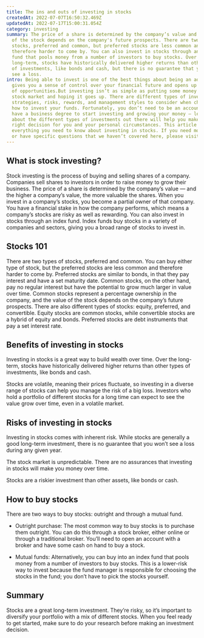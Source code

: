 ```yaml
---
title: The ins and outs of investing in stocks
createdAt: 2022-07-07T16:50:32.469Z
updatedAt: 2022-07-17T15:00:31.054Z
category: investing
summary: The price of a share is determined by the company’s value and the value
  of the stock depends on the company's future prospects. There are two types of
  stocks, preferred and common, but preferred stocks are less common and
  therefore harder to come by. You can also invest in stocks through an index
  fund that pools money from a number of investors to buy stocks. Over the
  long-term, stocks have historically delivered higher returns than other types
  of investments, like bonds and cash, but there is no guarantee that you won’t
  see a loss.
intro: Being able to invest is one of the best things about being an adult. It
  gives you a sense of control over your financial future and opens up a world
  of opportunities.But investing isn’t as simple as putting some money in a
  stock market and hoping it goes up. There are different types of investments,
  strategies, risks, rewards, and management styles to consider when choosing
  how to invest your funds. Fortunately, you don’t need to be an accountant or
  have a business degree to start investing and growing your money — learning
  about the different types of investments out there will help you make the
  right decision for you and your personal circumstances. This article covers
  everything you need to know about investing in stocks. If you need more detail
  or have specific questions that we haven’t covered here, please visit
---
```


## What is stock investing?

Stock investing is the process of buying and selling shares of a company. Companies sell shares to investors in order to raise money to grow their business. The price of a share is determined by the company’s value — and the higher a company’s value, the more valuable the shares. When you invest in a company’s stocks, you become a partial owner of that company. You have a financial stake in how the company performs, which means a company’s stocks are risky as well as rewarding. You can also invest in stocks through an index fund. Index funds buy stocks in a variety of companies and sectors, giving you a broad range of stocks to invest in.

## Stocks 101

There are two types of stocks, preferred and common. You can buy either type of stock, but the preferred stocks are less common and therefore harder to come by. Preferred stocks are similar to bonds, in that they pay interest and have a set maturity date. Common stocks, on the other hand, pay no regular interest but have the potential to grow much larger in value over time. Common stocks represent a percentage ownership in the company, and the value of the stock depends on the company’s future prospects. There are also different types of stocks: equity, preferred, and convertible. Equity stocks are common stocks, while convertible stocks are a hybrid of equity and bonds. Preferred stocks are debt instruments that pay a set interest rate.

## Benefits of investing in stocks

Investing in stocks is a great way to build wealth over time. Over the long-term, stocks have historically delivered higher returns than other types of investments, like bonds and cash.

Stocks are volatile, meaning their prices fluctuate, so investing in a diverse range of stocks can help you manage the risk of a big loss. Investors who hold a portfolio of different stocks for a long time can expect to see the value grow over time, even in a volatile market.

## Risks of investing in stocks

Investing in stocks comes with inherent risk. While stocks are generally a good long-term investment, there is no guarantee that you won’t see a loss during any given year.

The stock market is unpredictable. There are no assurances that investing in stocks will make you money over time.

Stocks are a riskier investment than other assets, like bonds or cash.

## How to buy stocks

There are two ways to buy stocks: outright and through a mutual fund.

- Outright purchase: The most common way to buy stocks is to purchase them outright. You can do this through a stock broker, either online or through a traditional broker. You’ll need to open an account with a broker and have some cash on hand to buy a stock.

- Mutual funds: Alternatively, you can buy into an index fund that pools money from a number of investors to buy stocks. This is a lower-risk way to invest because the fund manager is responsible for choosing the stocks in the fund; you don’t have to pick the stocks yourself.

## Summary

Stocks are a great long-term investment. They’re risky, so it’s important to diversify your portfolio with a mix of different stocks. When you feel ready to get started, make sure to do your research before making an investment decision.
